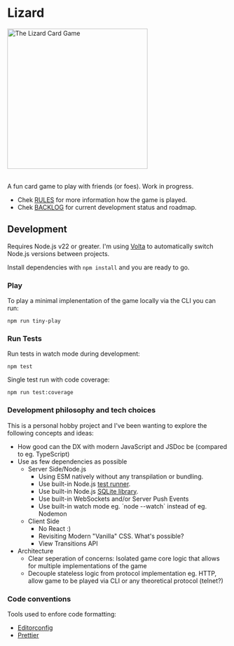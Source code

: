 # Lizard

<img src="https://github.com/user-attachments/assets/11fb46c4-b702-4ec6-8b12-14f2d6a144e1" alt="The Lizard Card Game" width=320 />
</br></br>

A fun card game to play with friends (or foes). Work in progress.


- Chek [RULES](RULES.md) for more information how the game is played.
- Chek [BACKLOG](BACKLOG.md) for current development status and roadmap.


## Development

Requires Node.js v22 or greater. I'm using [Volta](https://volta.sh) to automatically switch Node.js versions between projects.

Install dependencies with `npm install` and you are ready to go.

### Play

To play a minimal implenentation of the game locally via the CLI you can run:

`npm run tiny-play`


### Run Tests

Run tests in watch mode during development:

`npm test`


Single test run with code coverage:

`npm run test:coverage`


### Development philosophy and tech choices

This is a personal hobby project and I've been wanting to explore the following concepts and ideas:

- How good can the DX with modern JavaScript and JSDoc be (compared to eg. TypeScript)
- Use as few dependencies as possible
  - Server Side/Node.js
    - Using ESM natively without any transpilation or bundling.
    - Use built-in Node.js [test runner](https://nodejs.org/api/test.html).
    - Use built-in Node.js [SQLite library](https://nodejs.org/api/sqlite.html).
    - Use built-in WebSockets and/or Server Push Events
    - Use built-in watch mode eg. ´node --watch` instead of eg. Nodemon
  - Client Side
     - No React :)
     - Revisiting Modern "Vanilla" CSS. What's possible?
     - View Transitions API
- Architecture
  - Clear seperation of concerns: Isolated game core logic that allows for multiple implementations of the game
  - Decouple stateless logic from protocol implementation eg. HTTP, allow game to be played via CLI or any theoretical protocol (telnet?)


### Code conventions

Tools used to enfore code formatting:

- [Editorconfig](https://editorconfig.org)
- [Prettier](https://prettier.io)
